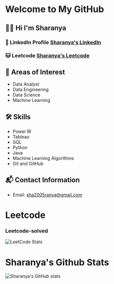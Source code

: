# Welcome to My GitHub

## 👩‍💻 Hi I'm Sharanya


### 🔗 LinkedIn Profile [Sharanya's LinkedIn](https://www.linkedin.com/in/sharanya-thirumoorthi)

### 🐱 Leetcode  [Sharanya's Leetcode](https://leetcode.com/u/Sharanya01/)

## 🌱 Areas of Interest
- Data Analyst
- Data Engineering
- Data Science
- Machine Learning


## 🛠️ Skills
- Power BI
- Tableau
- SQL
- Python
- Java
- Machine Learning Algorithms
- Git and GitHub

## 📬 Contact Information
- Email: sha2005ranya@gmail.com

# Leetcode
### Leetcode-solved
![LeetCode Stats](https://leetcard.jacoblin.cool/Sharanya01?theme=dark&font=Port%20Lligat%20Sans&ext=heatmap)

# Sharanya's Github Stats
![Sharanya's GitHub stats](https://github-readme-stats.vercel.app/api?username=sharanyazx&show_icons=true&theme=radical)
